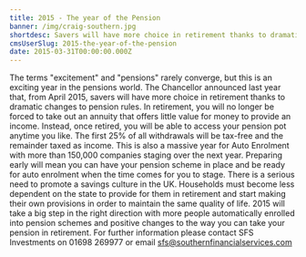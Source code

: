 ```yaml
---
title: 2015 - The year of the Pension
banner: /img/craig-southern.jpg
shortdesc: Savers will have more choice in retirement thanks to dramatic changes.
cmsUserSlug: 2015-the-year-of-the-pension
date: 2015-03-31T00:00:00.000Z
---
```


The terms "excitement" and "pensions" rarely converge, but this is an exciting year in the pensions world.
The Chancellor announced last year that, from April 2015, savers will have more choice in retirement thanks to dramatic changes to pension rules.
In retirement, you will no longer be forced to take out an annuity that offers little value for money to provide an income.
Instead, once retired, you will be able to access your pension pot anytime you like. The first 25% of all withdrawals will be tax-free and the remainder taxed as income.
This is also a massive year for Auto Enrolment with more than 150,000 companies staging over the next year.
Preparing early will mean you can have your pension scheme in place and be ready for auto enrolment when the time comes for you to stage.
There is a serious need to promote a savings culture in the UK.
Households must become less dependent on the state to provide for them in retirement and start making their own provisions in order to maintain the same quality of life.
2015 will take a big step in the right direction with more people automatically enrolled into pension schemes and positive changes to the way you can take your pension in retirement.
For further information please contact SFS Investments on 01698 269977 or email sfs@southernfinancialservices.com